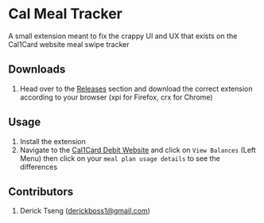 # Cal Meal Tracker
A small extension meant to fix the crappy UI and UX that exists on the Cal1Card website meal swipe tracker

## Downloads
1. Head over to the [Releases](https://github.com/derickboss1/Cal-Meal-Tracker/releases) section and download the correct extension according to your browser (xpi for Firefox, crx for Chrome)

## Usage
1. Install the extension
1. Navigate to the [Cal1Card Debit Website](https://services.housing.berkeley.edu/c1c/dyn/login.asp) and click on `View Balances` (Left Menu) then click on your `meal plan usage details` to see the differences

## Contributors
1. Derick Tseng (derickboss1@gmail.com)